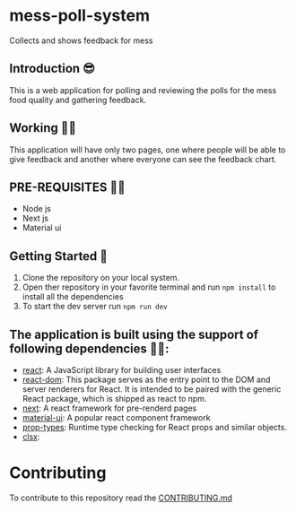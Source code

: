 # mess-poll-system
 Collects and shows feedback for mess 


## Introduction 😎
This is a web application for polling and reviewing the polls for the mess food quality and gathering feedback. 


## Working 👨‍💻
This application will have only two pages, one where people will be able to give feedback 
and another where everyone can see the feedback chart. 

## PRE-REQUISITES 👊🏻
- Node js 
- Next js 
- Material ui 


## Getting Started 🤖
1. Clone the repository on your local system. 
2. Open ther repository in your favorite terminal and run `npm install` to install all the dependencies 
3. To start the dev server run `npm run dev` 


## The application is built using the support of following dependencies 👌🏻: 

- [react](https://reactjs.org/): A JavaScript library for building user interfaces
- [react-dom](https://www.npmjs.com/package/react-dom): This package serves as the entry point to the DOM and server renderers for React. It is intended to be paired with the generic React package, which is shipped as react to npm.
- [next](https://nextjs.org/): A react framework for pre-renderd pages 
- [material-ui](https://material-ui.com/): A popular react component framework
- [prop-types](https://www.npmjs.com/package/prop-types): Runtime type checking for React props and similar objects.
- [clsx](https://www.npmjs.com/package/clsx): 

# Contributing 

To contribute to this repository read the [CONTRIBUTING.md](https://github.com/cu-unofficial/mess-poll-system/blob/master/CONTRIBUTING.md)

